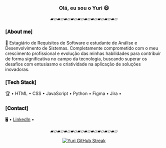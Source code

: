<div align="center">
<h3>Olá, eu sou o Yuri 😄</h3>

<p>▰▱▰▱▰▱▰▱▰▱▰▱▰▱▰▱▰▱▰▱</p>
</div>

### [𝐀𝐛𝐨𝐮𝐭 𝐦𝐞]

🚀 Estagiário de Requisitos de Software e estudante de Análise e Desenvolvimento de Sistemas. Completamente comprometido com o meu crescimento profissional e evolução das minhas habilidades para contribuir de forma significativa no campo da tecnologia, buscando superar os desafios com entusiasmo e criatividade na aplicação de soluções inovadoras.

### [𝐓𝐞𝐜𝐡 𝐒𝐭𝐚𝐜𝐤]

🏆 • HTML • CSS • JavaScript • Python • Figma • Jira • 

### [𝐂𝐨𝐧𝐭𝐚𝐜𝐭]

🖥️ • [LinkedIn](https://www.linkedin.com/in/yurialvs/) •

<div align="center">
<p>▰▱▰▱▰▱▰▱▰▱▰▱▰▱▰▱▰▱▰▱</p>

[![Yuri GitHub Streak](https://streak-stats.demolab.com?user=yurialvs&theme=transparent&locale=pt_BR&card_width=500)](https://git.io/streak-stats)
</div>
